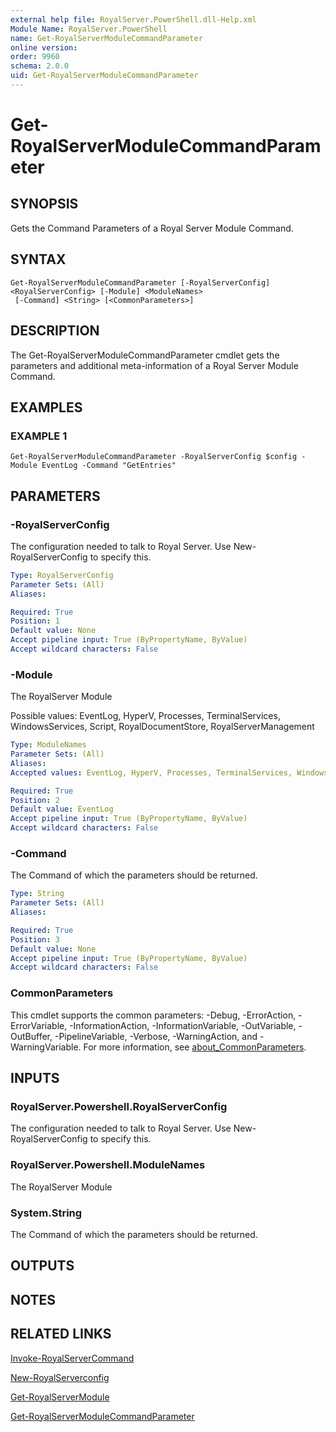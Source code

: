 ```yaml
---
external help file: RoyalServer.PowerShell.dll-Help.xml
Module Name: RoyalServer.PowerShell
name: Get-RoyalServerModuleCommandParameter
online version:
order: 9960
schema: 2.0.0
uid: Get-RoyalServerModuleCommandParameter
---
```


# Get-RoyalServerModuleCommandParameter

## SYNOPSIS
Gets the Command Parameters of a Royal Server Module Command.

## SYNTAX

```
Get-RoyalServerModuleCommandParameter [-RoyalServerConfig] <RoyalServerConfig> [-Module] <ModuleNames>
 [-Command] <String> [<CommonParameters>]
```

## DESCRIPTION
The Get-RoyalServerModuleCommandParameter cmdlet gets the parameters and additional meta-information of a Royal Server Module Command.

## EXAMPLES

### EXAMPLE 1
```
Get-RoyalServerModuleCommandParameter -RoyalServerConfig $config -Module EventLog -Command "GetEntries"
```

## PARAMETERS

### -RoyalServerConfig
The configuration needed to talk to Royal Server.
Use New-RoyalServerConfig to specify this.

```yaml
Type: RoyalServerConfig
Parameter Sets: (All)
Aliases:

Required: True
Position: 1
Default value: None
Accept pipeline input: True (ByPropertyName, ByValue)
Accept wildcard characters: False
```

### -Module
The RoyalServer Module

Possible values: EventLog, HyperV, Processes, TerminalServices, WindowsServices, Script, RoyalDocumentStore, RoyalServerManagement

```yaml
Type: ModuleNames
Parameter Sets: (All)
Aliases:
Accepted values: EventLog, HyperV, Processes, TerminalServices, WindowsServices, Script, RoyalDocumentStore, RoyalServerManagement

Required: True
Position: 2
Default value: EventLog
Accept pipeline input: True (ByPropertyName, ByValue)
Accept wildcard characters: False
```

### -Command
The Command of which the parameters should be returned.

```yaml
Type: String
Parameter Sets: (All)
Aliases:

Required: True
Position: 3
Default value: None
Accept pipeline input: True (ByPropertyName, ByValue)
Accept wildcard characters: False
```

### CommonParameters
This cmdlet supports the common parameters: -Debug, -ErrorAction, -ErrorVariable, -InformationAction, -InformationVariable, -OutVariable, -OutBuffer, -PipelineVariable, -Verbose, -WarningAction, and -WarningVariable. For more information, see [about_CommonParameters](http://go.microsoft.com/fwlink/?LinkID=113216).

## INPUTS

### RoyalServer.Powershell.RoyalServerConfig
The configuration needed to talk to Royal Server.
Use New-RoyalServerConfig to specify this.

### RoyalServer.Powershell.ModuleNames
The RoyalServer Module

### System.String
The Command of which the parameters should be returned.

## OUTPUTS

## NOTES

## RELATED LINKS

[Invoke-RoyalServerCommand](Invoke-RoyalServerCommand.md)

[New-RoyalServerconfig](New-RoyalServerconfig.md)

[Get-RoyalServerModule](Get-RoyalServerModule.md)

[Get-RoyalServerModuleCommandParameter](Get-RoyalServerModuleCommandParameter.md)

